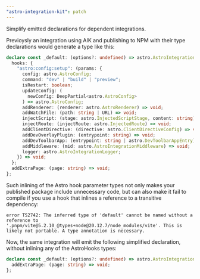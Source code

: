```yaml
---
"astro-integration-kit": patch
---
```


Simplify emitted declarations for dependent integrations.

Previoysly an integration using AIK and publishing to NPM with their type declarations would generate a type like this:

```ts
declare const _default: (options?: undefined) => astro.AstroIntegration & {
  hooks: {
    "astro:config:setup": (params: {
      config: astro.AstroConfig;
      command: "dev" | "build" | "preview";
      isRestart: boolean;
      updateConfig: (
        newConfig: DeepPartial<astro.AstroConfig>
      ) => astro.AstroConfig;
      addRenderer: (renderer: astro.AstroRenderer) => void;
      addWatchFile: (path: string | URL) => void;
      injectScript: (stage: astro.InjectedScriptStage, content: string) => void;
      injectRoute: (injectRoute: astro.InjectedRoute) => void;
      addClientDirective: (directive: astro.ClientDirectiveConfig) => void;
      addDevOverlayPlugin: (entrypoint: string) => void;
      addDevToolbarApp: (entrypoint: string | astro.DevToolbarAppEntry) => void;
      addMiddleware: (mid: astro.AstroIntegrationMiddleware) => void;
      logger: astro.AstroIntegrationLogger;
    }) => void;
  };
  addExtraPage: (page: string) => void;
};
```

Such inlining of the Astro hook parameter types not only makes your published package include unnecessary code, but can also make it fail to compile if you use a hook that inlines a reference to a transitive dependency:

```
error TS2742: The inferred type of 'default' cannot be named without a reference to '.pnpm/vite@5.2.10_@types+node@20.12.7/node_modules/vite'. This is likely not portable. A type annotation is necessary.
```

Now, the same integration will emit the following simplified declaration, without inlining any of the AstroHooks types:

```ts
declare const _default: (options?: undefined) => astro.AstroIntegration & {
  addExtraPage: (page: string) => void;
};
```
